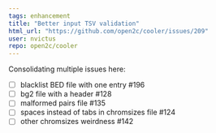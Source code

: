 ```yaml
---
tags: enhancement
title: "Better input TSV validation"
html_url: "https://github.com/open2c/cooler/issues/209"
user: nvictus
repo: open2c/cooler
---
```


Consolidating multiple issues here:

- [ ] blacklist BED file with one entry #196
- [ ] bg2 file with a header #128
- [ ] malformed pairs file #135
- [ ] spaces instead of tabs in chromsizes file #124
- [ ] other chromsizes weirdness #142
